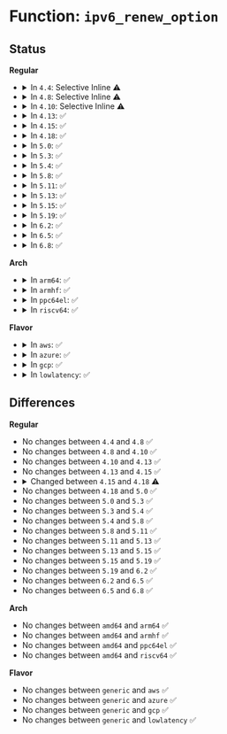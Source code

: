 # Function: <code>ipv6_renew_option</code>

## Status
<b>Regular</b>
<ul>
<li>
<details>
<summary>In <code>4.4</code>: Selective Inline ⚠️</summary>

```c
int ipv6_renew_option(void *ohdr, struct ipv6_opt_hdr *newopt, int newoptlen, int inherit, struct ipv6_opt_hdr **hdr, char **p);
```

**Collision:** Unique Static

**Inline:** Selective

**Transformation:** False

**Instances:**

```
In net/ipv6/exthdrs.c (ffffffff817f33d0)
Location: net/ipv6/exthdrs.c:736
Inline: True
Direct callers:
  - net/ipv6/exthdrs.c:ipv6_renew_options
  - net/ipv6/exthdrs.c:ipv6_renew_options
  - net/ipv6/exthdrs.c:ipv6_renew_options
  - net/ipv6/exthdrs.c:ipv6_renew_options
  - net/ipv6/exthdrs.c:ipv6_renew_options
  - net/ipv6/exthdrs.c:ipv6_renew_options
  - net/ipv6/exthdrs.c:ipv6_renew_options
```
**Symbols:**

```
ffffffff817f33d0-ffffffff817f34a8: ipv6_renew_option (STB_LOCAL)
```
</details>
</li>
<li>
<details>
<summary>In <code>4.8</code>: Selective Inline ⚠️</summary>

```c
int ipv6_renew_option(void *ohdr, struct ipv6_opt_hdr *newopt, int newoptlen, int inherit, struct ipv6_opt_hdr **hdr, char **p);
```

**Collision:** Unique Static

**Inline:** Selective

**Transformation:** False

**Instances:**

```
In net/ipv6/exthdrs.c (ffffffff81862240)
Location: net/ipv6/exthdrs.c:763
Inline: True
Direct callers:
  - net/ipv6/exthdrs.c:ipv6_renew_options
  - net/ipv6/exthdrs.c:ipv6_renew_options
  - net/ipv6/exthdrs.c:ipv6_renew_options
  - net/ipv6/exthdrs.c:ipv6_renew_options
  - net/ipv6/exthdrs.c:ipv6_renew_options
  - net/ipv6/exthdrs.c:ipv6_renew_options
  - net/ipv6/exthdrs.c:ipv6_renew_options
```
**Symbols:**

```
ffffffff81862240-ffffffff81862335: ipv6_renew_option (STB_LOCAL)
```
</details>
</li>
<li>
<details>
<summary>In <code>4.10</code>: Selective Inline ⚠️</summary>

```c
int ipv6_renew_option(void *ohdr, struct ipv6_opt_hdr *newopt, int newoptlen, int inherit, struct ipv6_opt_hdr **hdr, char **p);
```

**Collision:** Unique Static

**Inline:** Selective

**Transformation:** False

**Instances:**

```
In net/ipv6/exthdrs.c (ffffffff818942d0)
Location: net/ipv6/exthdrs.c:979
Inline: True
Direct callers:
  - net/ipv6/exthdrs.c:ipv6_renew_options
  - net/ipv6/exthdrs.c:ipv6_renew_options
  - net/ipv6/exthdrs.c:ipv6_renew_options
  - net/ipv6/exthdrs.c:ipv6_renew_options
  - net/ipv6/exthdrs.c:ipv6_renew_options
  - net/ipv6/exthdrs.c:ipv6_renew_options
  - net/ipv6/exthdrs.c:ipv6_renew_options
```
**Symbols:**

```
ffffffff818942d0-ffffffff818943c5: ipv6_renew_option (STB_LOCAL)
```
</details>
</li>
<li>
<details>
<summary>In <code>4.13</code>: ✅</summary>

```c
int ipv6_renew_option(void *ohdr, struct ipv6_opt_hdr *newopt, int newoptlen, int inherit, struct ipv6_opt_hdr **hdr, char **p);
```

**Collision:** Unique Static

**Inline:** No

**Transformation:** False

**Instances:**

```
In net/ipv6/exthdrs.c (ffffffff818ba4a0)
Location: net/ipv6/exthdrs.c:981
Inline: False
Direct callers:
  - net/ipv6/exthdrs.c:ipv6_renew_options
  - net/ipv6/exthdrs.c:ipv6_renew_options
  - net/ipv6/exthdrs.c:ipv6_renew_options
  - net/ipv6/exthdrs.c:ipv6_renew_options
  - net/ipv6/exthdrs.c:ipv6_renew_options
  - net/ipv6/exthdrs.c:ipv6_renew_options
  - net/ipv6/exthdrs.c:ipv6_renew_options
```
**Symbols:**

```
ffffffff818ba4a0-ffffffff818ba593: ipv6_renew_option (STB_LOCAL)
```
</details>
</li>
<li>
<details>
<summary>In <code>4.15</code>: ✅</summary>

```c
int ipv6_renew_option(void *ohdr, struct ipv6_opt_hdr *newopt, int newoptlen, int inherit, struct ipv6_opt_hdr **hdr, char **p);
```

**Collision:** Unique Static

**Inline:** No

**Transformation:** False

**Instances:**

```
In net/ipv6/exthdrs.c (ffffffff8193d480)
Location: net/ipv6/exthdrs.c:1031
Inline: False
Direct callers:
  - net/ipv6/exthdrs.c:ipv6_renew_options
  - net/ipv6/exthdrs.c:ipv6_renew_options
  - net/ipv6/exthdrs.c:ipv6_renew_options
  - net/ipv6/exthdrs.c:ipv6_renew_options
  - net/ipv6/exthdrs.c:ipv6_renew_options
  - net/ipv6/exthdrs.c:ipv6_renew_options
  - net/ipv6/exthdrs.c:ipv6_renew_options
```
**Symbols:**

```
ffffffff8193d480-ffffffff8193d573: ipv6_renew_option (STB_LOCAL)
```
</details>
</li>
<li>
<details>
<summary>In <code>4.18</code>: ✅</summary>

```c
void ipv6_renew_option(int renewtype, struct ipv6_opt_hdr **dest, struct ipv6_opt_hdr *old, struct ipv6_opt_hdr *new, int newtype, char **p);
```

**Collision:** Unique Static

**Inline:** No

**Transformation:** False

**Instances:**

```
In net/ipv6/exthdrs.c (ffffffff81996260)
Location: net/ipv6/exthdrs.c:1018
Inline: False
Direct callers:
  - net/ipv6/exthdrs.c:ipv6_renew_options
  - net/ipv6/exthdrs.c:ipv6_renew_options
  - net/ipv6/exthdrs.c:ipv6_renew_options
  - net/ipv6/exthdrs.c:ipv6_renew_options
  - net/ipv6/exthdrs.c:ipv6_renew_options
  - net/ipv6/exthdrs.c:ipv6_renew_options
  - net/ipv6/exthdrs.c:ipv6_renew_options
```
**Symbols:**

```
ffffffff81996260-ffffffff819962ca: ipv6_renew_option (STB_LOCAL)
```
</details>
</li>
<li>
<details>
<summary>In <code>5.0</code>: ✅</summary>

```c
void ipv6_renew_option(int renewtype, struct ipv6_opt_hdr **dest, struct ipv6_opt_hdr *old, struct ipv6_opt_hdr *new, int newtype, char **p);
```

**Collision:** Unique Static

**Inline:** No

**Transformation:** False

**Instances:**

```
In net/ipv6/exthdrs.c (ffffffff819ccb70)
Location: net/ipv6/exthdrs.c:1018
Inline: False
Direct callers:
  - net/ipv6/exthdrs.c:ipv6_renew_options
  - net/ipv6/exthdrs.c:ipv6_renew_options
  - net/ipv6/exthdrs.c:ipv6_renew_options
  - net/ipv6/exthdrs.c:ipv6_renew_options
  - net/ipv6/exthdrs.c:ipv6_renew_options
  - net/ipv6/exthdrs.c:ipv6_renew_options
  - net/ipv6/exthdrs.c:ipv6_renew_options
```
**Symbols:**

```
ffffffff819ccb70-ffffffff819ccbda: ipv6_renew_option (STB_LOCAL)
```
</details>
</li>
<li>
<details>
<summary>In <code>5.3</code>: ✅</summary>

```c
void ipv6_renew_option(int renewtype, struct ipv6_opt_hdr **dest, struct ipv6_opt_hdr *old, struct ipv6_opt_hdr *new, int newtype, char **p);
```

**Collision:** Unique Static

**Inline:** No

**Transformation:** False

**Instances:**

```
In net/ipv6/exthdrs.c (ffffffff81a3b630)
Location: net/ipv6/exthdrs.c:1014
Inline: False
Direct callers:
  - net/ipv6/exthdrs.c:ipv6_renew_options
  - net/ipv6/exthdrs.c:ipv6_renew_options
  - net/ipv6/exthdrs.c:ipv6_renew_options
  - net/ipv6/exthdrs.c:ipv6_renew_options
  - net/ipv6/exthdrs.c:ipv6_renew_options
  - net/ipv6/exthdrs.c:ipv6_renew_options
  - net/ipv6/exthdrs.c:ipv6_renew_options
```
**Symbols:**

```
ffffffff81a3b630-ffffffff81a3b699: ipv6_renew_option (STB_LOCAL)
```
</details>
</li>
<li>
<details>
<summary>In <code>5.4</code>: ✅</summary>

```c
void ipv6_renew_option(int renewtype, struct ipv6_opt_hdr **dest, struct ipv6_opt_hdr *old, struct ipv6_opt_hdr *new, int newtype, char **p);
```

**Collision:** Unique Static

**Inline:** No

**Transformation:** False

**Instances:**

```
In net/ipv6/exthdrs.c (ffffffff81a722b0)
Location: net/ipv6/exthdrs.c:1014
Inline: False
Direct callers:
  - net/ipv6/exthdrs.c:ipv6_renew_options
  - net/ipv6/exthdrs.c:ipv6_renew_options
  - net/ipv6/exthdrs.c:ipv6_renew_options
  - net/ipv6/exthdrs.c:ipv6_renew_options
  - net/ipv6/exthdrs.c:ipv6_renew_options
  - net/ipv6/exthdrs.c:ipv6_renew_options
  - net/ipv6/exthdrs.c:ipv6_renew_options
```
**Symbols:**

```
ffffffff81a722b0-ffffffff81a72319: ipv6_renew_option (STB_LOCAL)
```
</details>
</li>
<li>
<details>
<summary>In <code>5.8</code>: ✅</summary>

```c
void ipv6_renew_option(int renewtype, struct ipv6_opt_hdr **dest, struct ipv6_opt_hdr *old, struct ipv6_opt_hdr *new, int newtype, char **p);
```

**Collision:** Unique Static

**Inline:** No

**Transformation:** False

**Instances:**

```
In net/ipv6/exthdrs.c (ffffffff81b6bb20)
Location: net/ipv6/exthdrs.c:1211
Inline: False
Direct callers:
  - net/ipv6/exthdrs.c:ipv6_renew_options
  - net/ipv6/exthdrs.c:ipv6_renew_options
  - net/ipv6/exthdrs.c:ipv6_renew_options
  - net/ipv6/exthdrs.c:ipv6_renew_options
  - net/ipv6/exthdrs.c:ipv6_renew_options
  - net/ipv6/exthdrs.c:ipv6_renew_options
  - net/ipv6/exthdrs.c:ipv6_renew_options
```
**Symbols:**

```
ffffffff81b6bb20-ffffffff81b6bb8b: ipv6_renew_option (STB_LOCAL)
```
</details>
</li>
<li>
<details>
<summary>In <code>5.11</code>: ✅</summary>

```c
void ipv6_renew_option(int renewtype, struct ipv6_opt_hdr **dest, struct ipv6_opt_hdr *old, struct ipv6_opt_hdr *new, int newtype, char **p);
```

**Collision:** Unique Static

**Inline:** No

**Transformation:** False

**Instances:**

```
In net/ipv6/exthdrs.c (ffffffff81b7a590)
Location: net/ipv6/exthdrs.c:1206
Inline: False
Direct callers:
  - net/ipv6/exthdrs.c:ipv6_renew_options
  - net/ipv6/exthdrs.c:ipv6_renew_options
  - net/ipv6/exthdrs.c:ipv6_renew_options
  - net/ipv6/exthdrs.c:ipv6_renew_options
  - net/ipv6/exthdrs.c:ipv6_renew_options
  - net/ipv6/exthdrs.c:ipv6_renew_options
  - net/ipv6/exthdrs.c:ipv6_renew_options
```
**Symbols:**

```
ffffffff81b7a590-ffffffff81b7a5fb: ipv6_renew_option (STB_LOCAL)
```
</details>
</li>
<li>
<details>
<summary>In <code>5.13</code>: ✅</summary>

```c
void ipv6_renew_option(int renewtype, struct ipv6_opt_hdr **dest, struct ipv6_opt_hdr *old, struct ipv6_opt_hdr *new, int newtype, char **p);
```

**Collision:** Unique Static

**Inline:** No

**Transformation:** False

**Instances:**

```
In net/ipv6/exthdrs.c (ffffffff81b68fe0)
Location: net/ipv6/exthdrs.c:1206
Inline: False
Direct callers:
  - net/ipv6/exthdrs.c:ipv6_renew_options
  - net/ipv6/exthdrs.c:ipv6_renew_options
  - net/ipv6/exthdrs.c:ipv6_renew_options
  - net/ipv6/exthdrs.c:ipv6_renew_options
  - net/ipv6/exthdrs.c:ipv6_renew_options
  - net/ipv6/exthdrs.c:ipv6_renew_options
  - net/ipv6/exthdrs.c:ipv6_renew_options
```
**Symbols:**

```
ffffffff81b68fe0-ffffffff81b69047: ipv6_renew_option (STB_LOCAL)
```
</details>
</li>
<li>
<details>
<summary>In <code>5.15</code>: ✅</summary>

```c
void ipv6_renew_option(int renewtype, struct ipv6_opt_hdr **dest, struct ipv6_opt_hdr *old, struct ipv6_opt_hdr *new, int newtype, char **p);
```

**Collision:** Unique Static

**Inline:** No

**Transformation:** False

**Instances:**

```
In net/ipv6/exthdrs.c (ffffffff81c30a00)
Location: net/ipv6/exthdrs.c:1254
Inline: False
Direct callers:
  - net/ipv6/exthdrs.c:ipv6_renew_options
  - net/ipv6/exthdrs.c:ipv6_renew_options
  - net/ipv6/exthdrs.c:ipv6_renew_options
  - net/ipv6/exthdrs.c:ipv6_renew_options
  - net/ipv6/exthdrs.c:ipv6_renew_options
  - net/ipv6/exthdrs.c:ipv6_renew_options
  - net/ipv6/exthdrs.c:ipv6_renew_options
```
**Symbols:**

```
ffffffff81c30a00-ffffffff81c30a67: ipv6_renew_option (STB_LOCAL)
```
</details>
</li>
<li>
<details>
<summary>In <code>5.19</code>: ✅</summary>

```c
void ipv6_renew_option(int renewtype, struct ipv6_opt_hdr **dest, struct ipv6_opt_hdr *old, struct ipv6_opt_hdr *new, int newtype, char **p);
```

**Collision:** Unique Static

**Inline:** No

**Transformation:** False

**Instances:**

```
In net/ipv6/exthdrs.c (ffffffff81dce1c0)
Location: net/ipv6/exthdrs.c:1255
Inline: False
Direct callers:
  - net/ipv6/exthdrs.c:ipv6_renew_options
  - net/ipv6/exthdrs.c:ipv6_renew_options
  - net/ipv6/exthdrs.c:ipv6_renew_options
  - net/ipv6/exthdrs.c:ipv6_renew_options
  - net/ipv6/exthdrs.c:ipv6_renew_options
  - net/ipv6/exthdrs.c:ipv6_renew_options
  - net/ipv6/exthdrs.c:ipv6_renew_options
```
**Symbols:**

```
ffffffff81dce1c0-ffffffff81dce239: ipv6_renew_option (STB_LOCAL)
```
</details>
</li>
<li>
<details>
<summary>In <code>6.2</code>: ✅</summary>

```c
void ipv6_renew_option(int renewtype, struct ipv6_opt_hdr **dest, struct ipv6_opt_hdr *old, struct ipv6_opt_hdr *new, int newtype, char **p);
```

**Collision:** Unique Static

**Inline:** No

**Transformation:** False

**Instances:**

```
In net/ipv6/exthdrs.c (ffffffff81f9fd90)
Location: net/ipv6/exthdrs.c:1255
Inline: False
Direct callers:
  - net/ipv6/exthdrs.c:ipv6_renew_options
  - net/ipv6/exthdrs.c:ipv6_renew_options
  - net/ipv6/exthdrs.c:ipv6_renew_options
  - net/ipv6/exthdrs.c:ipv6_renew_options
  - net/ipv6/exthdrs.c:ipv6_renew_options
  - net/ipv6/exthdrs.c:ipv6_renew_options
  - net/ipv6/exthdrs.c:ipv6_renew_options
```
**Symbols:**

```
ffffffff81f9fd90-ffffffff81f9fe09: ipv6_renew_option (STB_LOCAL)
```
</details>
</li>
<li>
<details>
<summary>In <code>6.5</code>: ✅</summary>

```c
void ipv6_renew_option(int renewtype, struct ipv6_opt_hdr **dest, struct ipv6_opt_hdr *old, struct ipv6_opt_hdr *new, int newtype, char **p);
```

**Collision:** Unique Static

**Inline:** No

**Transformation:** False

**Instances:**

```
In net/ipv6/exthdrs.c (ffffffff82000870)
Location: net/ipv6/exthdrs.c:1222
Inline: False
Direct callers:
  - net/ipv6/exthdrs.c:ipv6_renew_options
  - net/ipv6/exthdrs.c:ipv6_renew_options
  - net/ipv6/exthdrs.c:ipv6_renew_options
  - net/ipv6/exthdrs.c:ipv6_renew_options
  - net/ipv6/exthdrs.c:ipv6_renew_options
  - net/ipv6/exthdrs.c:ipv6_renew_options
  - net/ipv6/exthdrs.c:ipv6_renew_options
```
**Symbols:**

```
ffffffff82000870-ffffffff820008e9: ipv6_renew_option (STB_LOCAL)
```
</details>
</li>
<li>
<details>
<summary>In <code>6.8</code>: ✅</summary>

```c
void ipv6_renew_option(int renewtype, struct ipv6_opt_hdr **dest, struct ipv6_opt_hdr *old, struct ipv6_opt_hdr *new, int newtype, char **p);
```

**Collision:** Unique Static

**Inline:** No

**Transformation:** False

**Instances:**

```
In net/ipv6/exthdrs.c (ffffffff820cf6b0)
Location: net/ipv6/exthdrs.c:1227
Inline: False
Direct callers:
  - net/ipv6/exthdrs.c:ipv6_renew_options
  - net/ipv6/exthdrs.c:ipv6_renew_options
  - net/ipv6/exthdrs.c:ipv6_renew_options
  - net/ipv6/exthdrs.c:ipv6_renew_options
  - net/ipv6/exthdrs.c:ipv6_renew_options
  - net/ipv6/exthdrs.c:ipv6_renew_options
  - net/ipv6/exthdrs.c:ipv6_renew_options
```
**Symbols:**

```
ffffffff820cf6b0-ffffffff820cf729: ipv6_renew_option (STB_LOCAL)
```
</details>
</li>
</ul>
<b>Arch</b>
<ul>
<li>
<details>
<summary>In <code>arm64</code>: ✅</summary>

```c
void ipv6_renew_option(int renewtype, struct ipv6_opt_hdr **dest, struct ipv6_opt_hdr *old, struct ipv6_opt_hdr *new, int newtype, char **p);
```

**Collision:** Unique Static

**Inline:** No

**Transformation:** False

**Instances:**

```
In net/ipv6/exthdrs.c (ffff800010d3ab28)
Location: net/ipv6/exthdrs.c:1014
Inline: False
Direct callers:
  - net/ipv6/exthdrs.c:ipv6_renew_options
  - net/ipv6/exthdrs.c:ipv6_renew_options
  - net/ipv6/exthdrs.c:ipv6_renew_options
  - net/ipv6/exthdrs.c:ipv6_renew_options
  - net/ipv6/exthdrs.c:ipv6_renew_options
  - net/ipv6/exthdrs.c:ipv6_renew_options
  - net/ipv6/exthdrs.c:ipv6_renew_options
```
**Symbols:**

```
ffff800010d3ab28-ffff800010d3abb0: ipv6_renew_option (STB_LOCAL)
```
</details>
</li>
<li>
<details>
<summary>In <code>armhf</code>: ✅</summary>

```c
void ipv6_renew_option(int renewtype, struct ipv6_opt_hdr **dest, struct ipv6_opt_hdr *old, struct ipv6_opt_hdr *new, int newtype, char **p);
```

**Collision:** Unique Static

**Inline:** No

**Transformation:** False

**Instances:**

```
In net/ipv6/exthdrs.c (c0e3d4f4)
Location: net/ipv6/exthdrs.c:1014
Inline: False
Direct callers:
  - net/ipv6/exthdrs.c:ipv6_renew_options
  - net/ipv6/exthdrs.c:ipv6_renew_options
  - net/ipv6/exthdrs.c:ipv6_renew_options
  - net/ipv6/exthdrs.c:ipv6_renew_options
  - net/ipv6/exthdrs.c:ipv6_renew_options
  - net/ipv6/exthdrs.c:ipv6_renew_options
  - net/ipv6/exthdrs.c:ipv6_renew_options
```
**Symbols:**

```
c0e3d4f4-c0e3d558: ipv6_renew_option (STB_LOCAL)
```
</details>
</li>
<li>
<details>
<summary>In <code>ppc64el</code>: ✅</summary>

```c
void ipv6_renew_option(int renewtype, struct ipv6_opt_hdr **dest, struct ipv6_opt_hdr *old, struct ipv6_opt_hdr *new, int newtype, char **p);
```

**Collision:** Unique Static

**Inline:** No

**Transformation:** False

**Instances:**

```
In net/ipv6/exthdrs.c (c000000000e6e250)
Location: net/ipv6/exthdrs.c:1014
Inline: False
Direct callers:
  - net/ipv6/exthdrs.c:ipv6_renew_options
  - net/ipv6/exthdrs.c:ipv6_renew_options
  - net/ipv6/exthdrs.c:ipv6_renew_options
  - net/ipv6/exthdrs.c:ipv6_renew_options
  - net/ipv6/exthdrs.c:ipv6_renew_options
  - net/ipv6/exthdrs.c:ipv6_renew_options
  - net/ipv6/exthdrs.c:ipv6_renew_options
```
**Symbols:**

```
c000000000e6e250-c000000000e6e2e8: ipv6_renew_option (STB_LOCAL)
```
</details>
</li>
<li>
<details>
<summary>In <code>riscv64</code>: ✅</summary>

```c
void ipv6_renew_option(int renewtype, struct ipv6_opt_hdr **dest, struct ipv6_opt_hdr *old, struct ipv6_opt_hdr *new, int newtype, char **p);
```

**Collision:** Unique Static

**Inline:** No

**Transformation:** False

**Instances:**

```
In net/ipv6/exthdrs.c (ffffffe000877a8c)
Location: net/ipv6/exthdrs.c:1014
Inline: False
Direct callers:
  - net/ipv6/exthdrs.c:ipv6_renew_options
  - net/ipv6/exthdrs.c:ipv6_renew_options
  - net/ipv6/exthdrs.c:ipv6_renew_options
  - net/ipv6/exthdrs.c:ipv6_renew_options
  - net/ipv6/exthdrs.c:ipv6_renew_options
  - net/ipv6/exthdrs.c:ipv6_renew_options
  - net/ipv6/exthdrs.c:ipv6_renew_options
```
**Symbols:**

```
ffffffe000877a8c-ffffffe000877b02: ipv6_renew_option (STB_LOCAL)
```
</details>
</li>
</ul>
<b>Flavor</b>
<ul>
<li>
<details>
<summary>In <code>aws</code>: ✅</summary>

```c
void ipv6_renew_option(int renewtype, struct ipv6_opt_hdr **dest, struct ipv6_opt_hdr *old, struct ipv6_opt_hdr *new, int newtype, char **p);
```

**Collision:** Unique Static

**Inline:** No

**Transformation:** False

**Instances:**

```
In net/ipv6/exthdrs.c (ffffffff81a11940)
Location: net/ipv6/exthdrs.c:1014
Inline: False
Direct callers:
  - net/ipv6/exthdrs.c:ipv6_renew_options
  - net/ipv6/exthdrs.c:ipv6_renew_options
  - net/ipv6/exthdrs.c:ipv6_renew_options
  - net/ipv6/exthdrs.c:ipv6_renew_options
  - net/ipv6/exthdrs.c:ipv6_renew_options
  - net/ipv6/exthdrs.c:ipv6_renew_options
  - net/ipv6/exthdrs.c:ipv6_renew_options
```
**Symbols:**

```
ffffffff81a11940-ffffffff81a119a9: ipv6_renew_option (STB_LOCAL)
```
</details>
</li>
<li>
<details>
<summary>In <code>azure</code>: ✅</summary>

```c
void ipv6_renew_option(int renewtype, struct ipv6_opt_hdr **dest, struct ipv6_opt_hdr *old, struct ipv6_opt_hdr *new, int newtype, char **p);
```

**Collision:** Unique Static

**Inline:** No

**Transformation:** False

**Instances:**

```
In net/ipv6/exthdrs.c (ffffffff819ce700)
Location: net/ipv6/exthdrs.c:1014
Inline: False
Direct callers:
  - net/ipv6/exthdrs.c:ipv6_renew_options
  - net/ipv6/exthdrs.c:ipv6_renew_options
  - net/ipv6/exthdrs.c:ipv6_renew_options
  - net/ipv6/exthdrs.c:ipv6_renew_options
  - net/ipv6/exthdrs.c:ipv6_renew_options
  - net/ipv6/exthdrs.c:ipv6_renew_options
  - net/ipv6/exthdrs.c:ipv6_renew_options
```
**Symbols:**

```
ffffffff819ce700-ffffffff819ce769: ipv6_renew_option (STB_LOCAL)
```
</details>
</li>
<li>
<details>
<summary>In <code>gcp</code>: ✅</summary>

```c
void ipv6_renew_option(int renewtype, struct ipv6_opt_hdr **dest, struct ipv6_opt_hdr *old, struct ipv6_opt_hdr *new, int newtype, char **p);
```

**Collision:** Unique Static

**Inline:** No

**Transformation:** False

**Instances:**

```
In net/ipv6/exthdrs.c (ffffffff81a7c3c0)
Location: net/ipv6/exthdrs.c:1014
Inline: False
Direct callers:
  - net/ipv6/exthdrs.c:ipv6_renew_options
  - net/ipv6/exthdrs.c:ipv6_renew_options
  - net/ipv6/exthdrs.c:ipv6_renew_options
  - net/ipv6/exthdrs.c:ipv6_renew_options
  - net/ipv6/exthdrs.c:ipv6_renew_options
  - net/ipv6/exthdrs.c:ipv6_renew_options
  - net/ipv6/exthdrs.c:ipv6_renew_options
```
**Symbols:**

```
ffffffff81a7c3c0-ffffffff81a7c429: ipv6_renew_option (STB_LOCAL)
```
</details>
</li>
<li>
<details>
<summary>In <code>lowlatency</code>: ✅</summary>

```c
void ipv6_renew_option(int renewtype, struct ipv6_opt_hdr **dest, struct ipv6_opt_hdr *old, struct ipv6_opt_hdr *new, int newtype, char **p);
```

**Collision:** Unique Static

**Inline:** No

**Transformation:** False

**Instances:**

```
In net/ipv6/exthdrs.c (ffffffff81a88c10)
Location: net/ipv6/exthdrs.c:1014
Inline: False
Direct callers:
  - net/ipv6/exthdrs.c:ipv6_renew_options
  - net/ipv6/exthdrs.c:ipv6_renew_options
  - net/ipv6/exthdrs.c:ipv6_renew_options
  - net/ipv6/exthdrs.c:ipv6_renew_options
  - net/ipv6/exthdrs.c:ipv6_renew_options
  - net/ipv6/exthdrs.c:ipv6_renew_options
  - net/ipv6/exthdrs.c:ipv6_renew_options
```
**Symbols:**

```
ffffffff81a88c10-ffffffff81a88c79: ipv6_renew_option (STB_LOCAL)
```
</details>
</li>
</ul>

## Differences
<b>Regular</b>
<ul>
<li>
No changes between <code>4.4</code> and <code>4.8</code> ✅
</li>
<li>
No changes between <code>4.8</code> and <code>4.10</code> ✅
</li>
<li>
No changes between <code>4.10</code> and <code>4.13</code> ✅
</li>
<li>
No changes between <code>4.13</code> and <code>4.15</code> ✅
</li>
<li>
<details>
<summary>Changed between <code>4.15</code> and <code>4.18</code> ⚠️</summary>
<ul>
<li>
<b>Param added. </b>
<code>int renewtype</code>
</li>
<li>
<b>Param added. </b>
<code>struct ipv6_opt_hdr **dest</code>
</li>
<li>
<b>Param added. </b>
<code>struct ipv6_opt_hdr *old</code>
</li>
<li>
<b>Param added. </b>
<code>struct ipv6_opt_hdr *new</code>
</li>
<li>
<b>Param added. </b>
<code>int newtype</code>
</li>
<li>
<b>Param removed. </b>
<code>void *ohdr</code>
</li>
<li>
<b>Param removed. </b>
<code>struct ipv6_opt_hdr *newopt</code>
</li>
<li>
<b>Param removed. </b>
<code>int newoptlen</code>
</li>
<li>
<b>Param removed. </b>
<code>int inherit</code>
</li>
<li>
<b>Param removed. </b>
<code>struct ipv6_opt_hdr **hdr</code>
</li>
<li>
<b>Return type changed. </b>
<code>int</code> ➡️ <code>void</code>
</li>
</ul>
</details>
</li>
<li>
No changes between <code>4.18</code> and <code>5.0</code> ✅
</li>
<li>
No changes between <code>5.0</code> and <code>5.3</code> ✅
</li>
<li>
No changes between <code>5.3</code> and <code>5.4</code> ✅
</li>
<li>
No changes between <code>5.4</code> and <code>5.8</code> ✅
</li>
<li>
No changes between <code>5.8</code> and <code>5.11</code> ✅
</li>
<li>
No changes between <code>5.11</code> and <code>5.13</code> ✅
</li>
<li>
No changes between <code>5.13</code> and <code>5.15</code> ✅
</li>
<li>
No changes between <code>5.15</code> and <code>5.19</code> ✅
</li>
<li>
No changes between <code>5.19</code> and <code>6.2</code> ✅
</li>
<li>
No changes between <code>6.2</code> and <code>6.5</code> ✅
</li>
<li>
No changes between <code>6.5</code> and <code>6.8</code> ✅
</li>
</ul>
<b>Arch</b>
<ul>
<li>
No changes between <code>amd64</code> and <code>arm64</code> ✅
</li>
<li>
No changes between <code>amd64</code> and <code>armhf</code> ✅
</li>
<li>
No changes between <code>amd64</code> and <code>ppc64el</code> ✅
</li>
<li>
No changes between <code>amd64</code> and <code>riscv64</code> ✅
</li>
</ul>
<b>Flavor</b>
<ul>
<li>
No changes between <code>generic</code> and <code>aws</code> ✅
</li>
<li>
No changes between <code>generic</code> and <code>azure</code> ✅
</li>
<li>
No changes between <code>generic</code> and <code>gcp</code> ✅
</li>
<li>
No changes between <code>generic</code> and <code>lowlatency</code> ✅
</li>
</ul>
